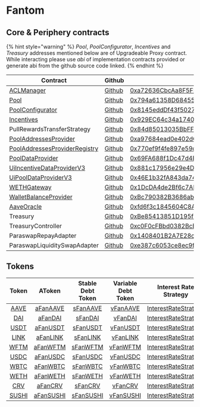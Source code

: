 # Fantom

## Core & Periphery contracts

{% hint style="warning" %}
_Pool_, _PoolConfigurator_, _Incentives_ and _Treasury_ addresses mentioned below are of Upgradeable Proxy contract. While interacting please use _abi_ of implementation contracts provided or generate abi from the github source code linked.
{% endhint %}

| Contract                                                                                                       | Github                                                                                                                                | Address                                                                                                                   | ABI                                                                                                                            |
| -------------------------------------------------------------------------------------------------------------- | ------------------------------------------------------------------------------------------------------------------------------------- | ------------------------------------------------------------------------------------------------------------------------- | ------------------------------------------------------------------------------------------------------------------------------ |
| [ACLManager](https://docs.aave.com/developers/core-contracts/aclmanager)                                       | [Github](https://github.com/aave/aave-v3-core/blob/master/contracts/protocol/configuration/ACLManager.sol)                            | [0xa72636CbcAa8F5FF95B2cc47F3CDEe83F3294a0B](https://ftmscan.com/address/0xa72636cbcaa8f5ff95b2cc47f3cdee83f3294a0b#code) | [ABI](https://api.ftmscan.com/api?module=contract&action=getabi&address=0xa72636cbcaa8f5ff95b2cc47f3cdee83f3294a0b&format=raw) |
| [Pool](https://docs.aave.com/developers/core-contracts/pool)                                                   | [Github](https://github.com/aave/aave-v3-core/blob/master/contracts/protocol/pool/Pool.sol)                                           | [0x794a61358D6845594F94dc1DB02A252b5b4814aD](https://ftmscan.com/address/0x794a61358D6845594F94dc1DB02A252b5b4814aD#code) |                                                                                                                                |
| [PoolConfigurator](https://docs.aave.com/developers/core-contracts/poolconfigurator)                           | [Github](https://github.com/aave/aave-v3-core/blob/master/contracts/protocol/pool/PoolConfigurator.sol)                               | [0x8145eddDf43f50276641b55bd3AD95944510021E](https://ftmscan.com/address/0x8145eddDf43f50276641b55bd3AD95944510021E#code) |                                                                                                                                |
| [Incentives](https://docs.aave.com/developers/periphery-contracts/rewardscontroller)                           | [Github](https://github.com/aave/aave-v3-periphery/blob/master/contracts/rewards/RewardsController.sol)                               | [0x929EC64c34a17401F460460D4B9390518E5B473e](https://ftmscan.com/address/0x929EC64c34a17401F460460D4B9390518E5B473e#code) | [ABI](https://api.ftmscan.com/api?module=contract&action=getabi&address=0xaad324f7e4dd50c6b105820f8a877ee2dcbfa789&format=raw) |
| PullRewardsTransferStrategy                                                                                    | [Github](https://github.com/aave/aave-v3-periphery/blob/master/contracts/rewards/transfer-strategies/PullRewardsTransferStrategy.sol) | [0x84d85013035BbFF5DD106CA7828c8781af331b84](https://ftmscan.com/address/0x84d85013035BbFF5DD106CA7828c8781af331b84#code) |                                                                                                                           |                                                                                                                                |
| [PoolAddressesProvider](https://docs.aave.com/developers/core-contracts/pooladdressesprovider)                 | [Github](https://github.com/aave/aave-v3-core/blob/master/contracts/protocol/configuration/PoolAddressesProvider.sol)                 | [0xa97684ead0e402dC232d5A977953DF7ECBaB3CDb](https://ftmscan.com/address/0xa97684ead0e402dC232d5A977953DF7ECBaB3CDb#code) | [ABI](https://api.ftmscan.com/api?module=contract&action=getabi&address=0xa97684ead0e402dC232d5A977953DF7ECBaB3CDb&format=raw) |
| [PoolAddressesProviderRegistry](https://docs.aave.com/developers/core-contracts/pooladdressesproviderregistry) | [Github](https://github.com/aave/aave-v3-core/blob/master/contracts/protocol/configuration/PoolAddressesProviderRegistry.sol)         | [0x770ef9f4fe897e59daCc474EF11238303F9552b6](https://ftmscan.com/address/0x770ef9f4fe897e59daCc474EF11238303F9552b6#code) | [ABI](https://api.ftmscan.com/api?module=contract&action=getabi&address=0x770ef9f4fe897e59daCc474EF11238303F9552b6&format=raw) |
| [PoolDataProvider](https://docs.aave.com/developers/core-contracts/aaveprotocoldataprovider)                   | [Github](https://github.com/aave/aave-v3-core/blob/master/contracts/misc/AaveProtocolDataProvider.sol)                                | [0x69FA688f1Dc47d4B5d8029D5a35FB7a548310654](https://ftmscan.com/address/0x69fa688f1dc47d4b5d8029d5a35fb7a548310654#code) | [ABI](https://api.ftmscan.com/api?module=contract&action=getabi&address=0x69fa688f1dc47d4b5d8029d5a35fb7a548310654&format=raw) |
| [UiIncentiveDataProviderV3](https://docs.aave.com/developers/periphery-contracts/uiincentivedataproviderv3)    | [Github](https://github.com/aave/aave-v3-periphery/blob/master/contracts/misc/UiIncentiveDataProviderV3.sol)                          | [0x881c17956e29e4D5264162B6C2D7F5b2E6de4d54](https://ftmscan.com/address/0x881c17956e29e4D5264162B6C2D7F5b2E6de4d54#code) | [ABI](https://api.ftmscan.com/api?module=contract&action=getabi&address=0x881c17956e29e4D5264162B6C2D7F5b2E6de4d54&format=raw) |
| [UiPoolDataProviderV3](https://docs.aave.com/developers/periphery-contracts/uipooldataproviderv3)              | [Github](https://github.com/aave/aave-v3-periphery/blob/master/contracts/misc/UiPoolDataProviderV3.sol)                               | [0x46E1b32fA843da745D7AA0ae630b544D6af9fe81](https://ftmscan.com/address/0x46E1b32fA843da745D7AA0ae630b544D6af9fe81#code) | [ABI](https://api.ftmscan.com/api?module=contract&action=getabi&address=0x46E1b32fA843da745D7AA0ae630b544D6af9fe81&format=raw) |
| [WETHGateway](https://docs.aave.com/developers/periphery-contracts/wethgateway)                                | [Github](https://github.com/aave/aave-v3-periphery/blob/master/contracts/misc/WETHGateway.sol)                                        | [0x1DcDA4de2Bf6c7AD9a34788D22aE6b7d55016e1f](https://ftmscan.com/address/0x1DcDA4de2Bf6c7AD9a34788D22aE6b7d55016e1f#code) | [ABI](https://api.ftmscan.com/api?module=contract&action=getabi&address=0x1DcDA4de2Bf6c7AD9a34788D22aE6b7d55016e1f&format=raw) |
| [WalletBalanceProvider](https://docs.aave.com/developers/periphery-contracts/walletbalanceprovider)            | [Github](https://github.com/aave/aave-v3-periphery/blob/master/contracts/misc/WalletBalanceProvider.sol)                              | [0xBc790382B3686abffE4be14A030A96aC6154023a](https://ftmscan.com/address/0xBc790382B3686abffE4be14A030A96aC6154023a#code) |                                                                                                                                |
| [AaveOracle](https://docs.aave.com/developers/core-contracts/aaveoracle)                                       | [Github](https://github.com/aave/aave-v3-core/blob/master/contracts/misc/AaveOracle.sol)                                              | [0xfd6f3c1845604C8AE6c6E402ad17fb9885160754](https://ftmscan.com/address/0xfd6f3c1845604C8AE6c6E402ad17fb9885160754#code) | [ABI](https://api.ftmscan.com/api?module=contract&action=getabi&address=0xfd6f3c1845604C8AE6c6E402ad17fb9885160754&format=raw) |
| Treasury                                                                                                       | [Github](https://github.com/aave/aave-v3-periphery/blob/master/contracts/treasury/Collector.sol)                                      | [0xBe85413851D195fC6341619cD68BfDc26a25b928](https://ftmscan.com/address/0xBe85413851D195fC6341619cD68BfDc26a25b928#code) |                                                                                                                                |
| TreasuryController                                                                                             | [Github](https://github.com/aave/aave-v3-periphery/blob/master/contracts/treasury/CollectorController.sol)                            | [0xc0F0cFBbd0382BcE3B93234E4BFb31b2aaBE36aD](https://ftmscan.com/address/0xc0F0cFBbd0382BcE3B93234E4BFb31b2aaBE36aD#code) |                                                                                                                                |
| ParaswapRepayAdapter                                                                                           | [Github](https://github.com/aave/aave-v3-periphery/blob/master/contracts/adapters/paraswap/ParaSwapRepayAdapter.sol)                  | [0x1408401B2A7E28cB747b3e258D0831Fc926bAC51](https://ftmscan.com/address/0x1408401B2A7E28cB747b3e258D0831Fc926bAC51#code) |                                                                                                                                |
| ParaswapLiquiditySwapAdapter                                                                                   | [Github](https://github.com/aave/aave-v3-periphery/blob/master/contracts/adapters/paraswap/ParaSwapLiquiditySwapAdapter.sol)          | [0xe387c6053ce8ec9f8c3fa5ce085af73114a695d3](https://ftmscan.com/address/0xe387c6053ce8ec9f8c3fa5ce085af73114a695d3#code) |                                                                                                                                |


## Tokens

|                                        Token                                        |                                          AToken                                         |                                     Stable Debt Token                                    |                                   Variable Debt Token                                   |                                        Interest Rate Strategy                                       |
| :---------------------------------------------------------------------------------: | :-------------------------------------------------------------------------------------: | :--------------------------------------------------------------------------------------: | :-------------------------------------------------------------------------------------: | :-------------------------------------------------------------------------------------------------: |
|    [AAVE](https://ftmscan.com/address/0x6a07a792ab2965c72a5b8088d3a069a7ac3a993b)   |    [aFanAAVE](https://ftmscan.com/address/0xf329e36C7bF6E5E86ce2150875a84Ce77f477375)   |    [sFanAAVE](https://ftmscan.com/address/0xfAeF6A702D15428E588d4C0614AEFb4348D83D48)    |    [vFanAAVE](https://ftmscan.com/address/0xE80761Ea617F66F96274eA5e8c37f03960ecC679)   | [InterestRateStrategy](https://ftmscan.com/address/0x4aa694e6c06d6162d95be98a2df6a521d5a7b521#code) |
|    [DAI](https://ftmscan.com/address/0x8D11eC38a3EB5E956B052f67Da8Bdc9bef8Abf3E)    |    [aFanDAI](https://ftmscan.com/address/0x82E64f49Ed5EC1bC6e43DAD4FC8Af9bb3A2312EE)    |     [sFanDAI](https://ftmscan.com/address/0xd94112B5B62d53C9402e7A60289c6810dEF1dC9B)    |    [vFanDAI](https://ftmscan.com/address/0x8619d80FB0141ba7F184CbF22fd724116D9f7ffC)    | [InterestRateStrategy](https://ftmscan.com/address/0xa9f3c3cae095527061e6d270dbe163693e6fda9d#code) |
| [USDT](https://ftmscan.com/address/0x049d68029688eabf473097a2fc38ef61633a3c7a#code) | [aFanUSDT](https://ftmscan.com/address/0x6ab707Aca953eDAeFBc4fD23bA73294241490620#code) |  [sFanUSDT](https://ftmscan.com/address/0x70eFfc565DB6EEf7B927610155602d31b670e802#code) | [vFanUSDT](https://ftmscan.com/address/0xfb00AC187a8Eb5AFAE4eACE434F493Eb62672df7#code) | [InterestRateStrategy](https://ftmscan.com/address/0xf4a0039F2d4a2EaD5216AbB6Ae4C4C3AA2dB9b82#code) |
|    [LINK](https://ftmscan.com/address/0xb3654dc3d10ea7645f8319668e8f54d2574fbdc8)   |    [aFanLINK](https://ftmscan.com/address/0x191c10Aa4AF7C30e871E70C95dB0E4eb77237530)   |  [sFanLINK](https://ftmscan.com/address/0x89D976629b7055ff1ca02b927BA3e020F22A44e4#code) |    [vFanLINK](https://ftmscan.com/address/0x953A573793604aF8d41F306FEb8274190dB4aE0e)   | [InterestRateStrategy](https://ftmscan.com/address/0x4aa694e6c06d6162d95be98a2df6a521d5a7b521#code) |
|    [WFTM](https://ftmscan.com/address/0x21be370d5312f44cb42ce377bc9b8a0cef1a4c83)   |    [aFanWFTM](https://ftmscan.com/address/0x6d80113e533a2C0fe82EaBD35f1875DcEA89Ea97)   |  [sFanWFTM](https://ftmscan.com/address/0xF15F26710c827DDe8ACBA678682F3Ce24f2Fb56E#code) |    [vFanWFTM](https://ftmscan.com/address/0x4a1c3aD6Ed28a636ee1751C69071f6be75DEb8B8)   | [InterestRateStrategy](https://ftmscan.com/address/0x4aa694e6c06d6162d95be98a2df6a521d5a7b521#code) |
|    [USDC](https://ftmscan.com/address/0x04068da6c83afcfa0e13ba15a6696662335d5b75)   |    [aFanUSDC](https://ftmscan.com/address/0x625E7708f30cA75bfd92586e17077590C60eb4cD)   |  [sFanUSDC](https://ftmscan.com/address/0x307ffe186F84a3bc2613D1eA417A5737D69A7007#code) |    [vFanUSDC](https://ftmscan.com/address/0xFCCf3cAbbe80101232d343252614b6A3eE81C989)   | [InterestRateStrategy](https://ftmscan.com/address/0xf4a0039F2d4a2EaD5216AbB6Ae4C4C3AA2dB9b82#code) |
|    [WBTC](https://ftmscan.com/address/0x321162cd933e2be498cd2267a90534a804051b11)   |    [aFanWBTC](https://ftmscan.com/address/0x078f358208685046a11C85e8ad32895DED33A249)   |  [sFanWBTC](https://ftmscan.com/address/0x633b207Dd676331c413D4C013a6294B0FE47cD0e#code) |    [vFanWBTC](https://ftmscan.com/address/0x92b42c66840C7AD907b4BF74879FF3eF7c529473)   | [InterestRateStrategy](https://ftmscan.com/address/0x4aa694e6c06d6162d95be98a2df6a521d5a7b521#code) |
|    [WETH](https://ftmscan.com/address/0x74b23882a30290451a17c44f4f05243b6b58c76d)   |    [aFanWETH](https://ftmscan.com/address/0xe50fA9b3c56FfB159cB0FCA61F5c9D750e8128c8)   |  [sFanWETH](https://ftmscan.com/address/0xD8Ad37849950903571df17049516a5CD4cbE55F6#code) |    [vFanWETH](https://ftmscan.com/address/0x0c84331e39d6658Cd6e6b9ba04736cC4c4734351)   | [InterestRateStrategy](https://ftmscan.com/address/0x4aa694e6c06d6162d95be98a2df6a521d5a7b521#code) |
|    [CRV](https://ftmscan.com/address/0x1e4f97b9f9f913c46f1632781732927b9019c68b)    |    [aFanCRV](https://ftmscan.com/address/0x513c7e3a9c69ca3e22550ef58ac1c0088e918fff)    |  [sFanCRV](https://ftmscan.com/address/0x08cb71192985e936c7cd166a8b268035e400c3c3#code)  |    [vFanCRV](https://ftmscan.com/address/0x77ca01483f379e58174739308945f044e1a764dc)    | [InterestRateStrategy](https://ftmscan.com/address/0x4aa694e6c06d6162d95be98a2df6a521d5a7b521#code) |
|   [SUSHI](https://ftmscan.com/address/0xae75a438b2e0cb8bb01ec1e1e376de11d44477cc)   |   [aFanSUSHI](https://ftmscan.com/address/0xc45a479877e1e9dfe9fcd4056c699575a1045daa)   | [sFanSUSHI](https://ftmscan.com/address/0x78246294a4c6fbf614ed73ccc9f8b875ca8ee841#code) |   [vFanSUSHI](https://ftmscan.com/address/0x34e2ed44ef7466d5f9e0b782b5c08b57475e7907)   | [InterestRateStrategy](https://ftmscan.com/address/0x4aa694e6c06d6162d95be98a2df6a521d5a7b521#code) |
